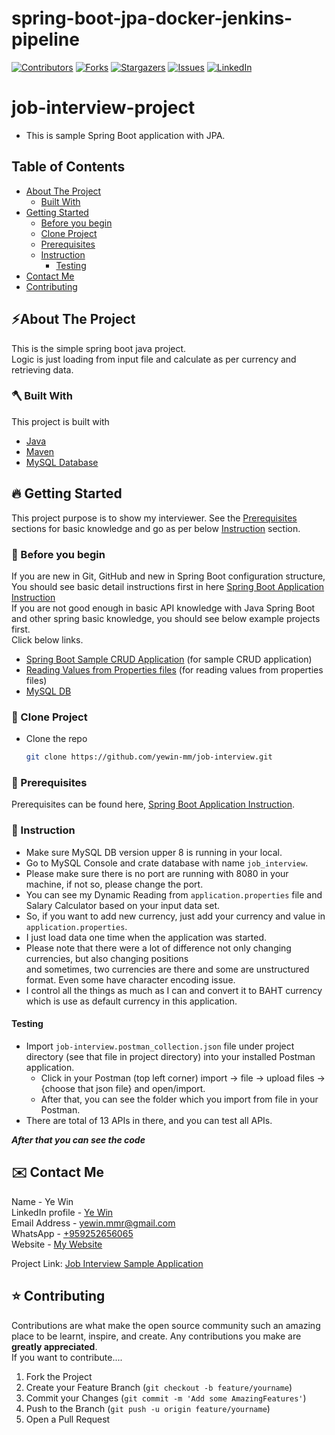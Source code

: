 # spring-boot-jpa-docker-jenkins-pipeline
<!-- PROJECT SHIELDS -->

<!--
*** I'm using markdown "reference style" links for readability.
*** Reference links are enclosed in brackets [ ] instead of parentheses ( ).
*** See the bottom of this document for the declaration of the reference variables
*** for contributors-url, forks-url, etc. This is an optional, concise syntax you may use.
*** https://www.markdownguide.org/basic-syntax/#reference-style-links
-->
[![Contributors][contributors-shield]][contributors-url]
[![Forks][forks-shield]][forks-url]
[![Stargazers][stars-shield]][stars-url]
[![Issues][issues-shield]][issues-url]
[![LinkedIn][linkedin-shield]][linkedin-url]

<!-- MARKDOWN LINKS & IMAGES -->
<!-- https://www.markdownguide.org/basic-syntax/#reference-style-links -->
[contributors-shield]: https://img.shields.io/github/contributors/yewin-mm/job-interview.svg?style=for-the-badge
[contributors-url]: https://github.com/yewin-mm/job-interview/graphs/contributors
[forks-shield]: https://img.shields.io/github/forks/yewin-mm/job-interview.svg?style=for-the-badge
[forks-url]: https://github.com/yewin-mm/job-interview/network/members
[stars-shield]: https://img.shields.io/github/stars/yewin-mm/job-interview.svg?style=for-the-badge
[stars-url]: https://github.com/yewin-mm/job-interview/stargazers
[issues-shield]: https://img.shields.io/github/issues/yewin-mm/job-interview.svg?style=for-the-badge
[issues-url]: https://github.com/yewin-mm/job-interview/issues
[linkedin-shield]: https://img.shields.io/badge/-LinkedIn-black.svg?style=for-the-badge&logo=linkedin&colorB=555
[linkedin-url]: https://www.linkedin.com/in/ye-win-1a33a292/




# job-interview-project
* This is sample Spring Boot application with JPA.

<!-- TABLE OF CONTENTS -->
## Table of Contents
- [About The Project](#about-the-project)
    - [Built With](#built-with)
- [Getting Started](#getting-started)
    - [Before you begin](#before-you-begin)
    - [Clone Project](#clone-project)
    - [Prerequisites](#prerequisites)
    - [Instruction](#instruction)
        -  [Testing](#testing)
- [Contact Me](#contact)
- [Contributing](#Contributing)


<a name="about-the-project"></a>
## ⚡️About The Project
This is the simple spring boot java project. <br>
Logic is just loading from input file and calculate as per currency and retrieving data. 


<a name="built-with"></a>
### 🪓 Built With
This project is built with
* [Java](https://www.oracle.com/java/technologies/javase/javase8-archive-downloads.html)
* [Maven](https://maven.apache.org/download.cgi)
* [MySQL Database](https://github.com/yewin-mm/mysql-docker-container)


<a name="getting-started"></a>
## 🔥 Getting Started
This project purpose is to show my interviewer.
See the [Prerequisites](#prerequisites) sections for basic knowledge and go as per below [Instruction](#instruction) section.


<a name="before-you-begin"></a>
### 🔔 Before you begin
If you are new in Git, GitHub and new in Spring Boot configuration structure, <br>
You should see basic detail instructions first in here [Spring Boot Application Instruction](https://github.com/yewin-mm/spring-boot-app-instruction)<br>
If you are not good enough in basic API knowledge with Java Spring Boot and other spring basic knowledge, you should see below example projects first. <br>
Click below links.
* [Spring Boot Sample CRUD Application](https://github.com/yewin-mm/spring-boot-sample-crud) (for sample CRUD application)
* [Reading Values from Properties files](https://github.com/yewin-mm/reading-properties-file-values) (for reading values from properties files)
* [MySQL DB](https://github.com/yewin-mm/mysql-docker-container)

<a name="clone-project"></a>
### 🥡 Clone Project
* Clone the repo
   ```sh
   git clone https://github.com/yewin-mm/job-interview.git
   ```
  
<a name="prerequisites"></a>
### 🔑 Prerequisites
Prerequisites can be found here, [Spring Boot Application Instruction](https://github.com/yewin-mm/spring-boot-app-instruction). <br>

<a name="instruction"></a>
### 📝 Instruction
* Make sure MySQL DB version upper 8 is running in your local.
* Go to MySQL Console and crate database with name `job_interview`.
* Please make sure there is no port are running with 8080 in your machine, if not so, please change the port.
* You can see my Dynamic Reading from `application.properties` file and Salary Calculator based on your input data set.
* So, if you want to add new currency, just add your currency and value in `application.properties`.
* I just load data one time when the application was started.
* Please note that there were a lot of difference not only changing currencies, but also changing positions <br> 
and sometimes, two currencies are there and some are unstructured format. Even some have character encoding issue.
* I control all the things as much as I can and convert it to BAHT currency which is use as default currency in this application.


<a name="testing"></a>
#### Testing
* Import `job-interview.postman_collection.json` file under project directory (see that file in project directory) into your installed Postman application.
    * Click in your Postman (top left corner) import -> file -> upload files -> {choose that json file} and open/import.
    * After that, you can see the folder which you import from file in your Postman.
* There are total of 13 APIs in there, and you can test all APIs. 

***After that you can see the code***


<a name="contact"></a>
## ✉️ Contact Me
Name - Ye Win <br> LinkedIn profile -  [Ye Win](https://www.linkedin.com/in/ye-win-1a33a292/)  <br> Email Address - <a href="mailto:yewin.mmr@gmail.com?">yewin.mmr@gmail.com</a> <br> WhatsApp - [+959252656065](https://wa.me/959252656065?text=Hi) <br> Website - [My Website](https://yewin.me/)

Project Link: [Job Interview Sample Application](https://github.com/yewin-mm/job-interview)



<a name="contributing"></a>
## ⭐ Contributing
Contributions are what make the open source community such an amazing place to be learnt, inspire, and create. Any contributions you make are **greatly appreciated**.
<br>If you want to contribute....
1. Fork the Project
2. Create your Feature Branch (`git checkout -b feature/yourname`)
3. Commit your Changes (`git commit -m 'Add some AmazingFeatures'`)
4. Push to the Branch (`git push -u origin feature/yourname`)
5. Open a Pull Request
